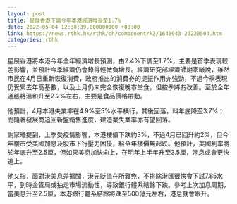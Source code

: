 ```yaml
---
layout: post
title: 星展香港下調今年本港經濟增長至1.7%
date: 2022-05-04 12:38:39.000000000 +08:00
link: https://news.rthk.hk/rthk/ch/component/k2/1646943-20220504.htm
categories: rthk
---
```


星展香港將本港今年全年經濟增長預測，由2.4%下調至1.7%，主要是首季表現較差影響，並預計今季經濟仍會錄得輕微負增長。經濟研究部經濟師謝家曦說，雖然市民在4月已重新恢復消費，政府推出的消費券的提振作用亦強勁，不過今季表現仍受累去年高基數，以及上月仍未完全恢復晚市堂食，但按季將有改善。至於全年通脹將溫和升至2.2%左右，主要是食品價格帶動。

他預計，4月本港失業率在4.9%至5%水平橫行，其後回落，料年底降至3.7%；而隨著發展商追回新盤銷售進度，建造業失業率亦有望回落。

謝家曦提到，上季受疫情影響，本港樓價下跌約3%，不過4月已回升約2%，但今年樓市受美國加息及股市下行壓力困擾，料全年樓價無起跌。他預計，美國利率將於年底升至2.5厘，但如果美息加快向上，在明年上半年升至3.5厘，港息或會更快追上。

他又指，面對港美息差擴闊，港元貶值在所難免，不排除港匯很快會下試7.85水平，到時金管局或抽走市場流動性，導致銀行體系結餘下跌。參考上次加息周期，當美息升至2.5厘，本港銀行體系結餘將跌至500億元左右，港息就會跟升。
